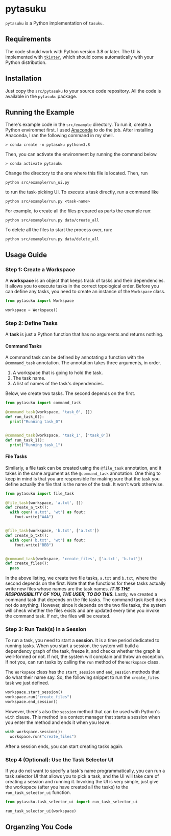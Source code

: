 # pytasuku

`pytasuku` is a Python implementation of `tasuku`.

## Requirements

The code should work with Python version 3.8 or later. The UI is implemented with [`tkinter`](https://docs.python.org/3/library/tkinter.html), which should come automatically with your Python distribution.

## Installation

Just copy the `src/pytasuku` to your source code repository. All the code is available in the `pytasuku` package.

## Running the Example

There's example code in the `src/example` directory. To run it, create a Python environmet first. I used [Anaconda](https://www.anaconda.com/) to do the job. After installing Anaconda, I ran the following command in my shell.

```
> conda create -n pytasuku python=3.8
```

Then, you can activate the environment by running the command below.

```
> conda activate pytasuku
```

Change the directory to the one where this file is located. Then, run

```
python src/example/run_ui.py
```

to run the task-picking UI. To execute a task directly, run a command like

```
python src/example/run.py <task-name>
```

For example, to create all the files prepared as parts the example run:

```
python src/example/run.py data/create_all
```

To delete all the files to start the process over, run:

```
python src/example/run.py data/delete_all
```

## Usage Guide

### Step 1: Create a Workspace

A **workspace** is an object that keeps track of tasks and their dependencies. It allows you to execute tasks in the correct topological order. Before you can define any tasks, you need to create an instance of the `Workspace` class.

```python
from pytasuku import Workspace

workspace = Workspace()
```

### Step 2: Define Tasks

A **task** is just a Python function that has no arguments and returns nothing.

#### Command Tasks

A command task can be defined by annotating a function with the `@command_task` annotation. The annotation takes three arguments, in order.

1. A workspace that is going to hold the task.
1. The task name.
1. A list of names of the task's dependencies.

Below, we create two tasks. The second depends on the first.

```python
from pytasuku import command_task

@command_task(workspace, 'task_0', [])
def run_task_0():
  print("Running task_0")


@command_task(workspace, 'task_1', ['task_0'])
def run_task_1():
  print("Running task_1")
```

#### File Tasks

Similarly, a file task can be created using the `@file_task` annotation, and it takes in the same argument as the `@command_task` annotation. One thing to keep in mind is that you are responsible for making sure that the task you define actually the file that is the name of the task. It won't work otherwise.

```python
from pytasuku import file_task

@file_task(workspace, 'a.txt', [])
def create_a_txt():
  with open('a.txt', 'wt') as fout:
    fout.write("AAA")


@file_task(workspace, 'b.txt', ['a.txt'])
def create_b_txt():
  with open('b.txt', 'wt') as fout:
    fout.write("BBB")


@command_task(workspace, 'create_files', ['a.txt', 'b.txt'])
def create_files():
  pass
```

In the above listing, we create two file tasks, `a.txt` and `b.txt`, where the second depends on the first. Note that the functions for these tasks actually write new files whose names are the task names. ***IT IS THE RESPONSIBILITY OF YOU, THE USER, TO DO THIS.*** Lastly, we created a command task that depends on the file tasks. The command task itself does not do anything. However, since it depends on the two file tasks, the system will check whether the files exists and are updated every time you invoke the command task. If not, the files will be created.

### Step 3: Run Task(s) in a Session

To run a task, you need to start a **session**. It is a time period dedicated to running tasks. When you start a session, the system will build a dependency graph of the task, freeze it, and checks whether the graph is well-formed or not. If not, the system will complain and throw an exception. If not you, can run tasks by calling the `run` method of the `Workspace` class.

The `Workspace` class has the `start_session` and `end_session` methods that do what their name say. So, the following snippet to run the `create_files` task we just defined.

```python
workspace.start_session()
workspace.run("create_files")
workspace.end_session()
```

However, there's also the `session` method that can be used with Python's `with` clause. This method is a context manager that starts a session when you enter the method and ends it when you leave.

```python
with workspace.session():
  workspace.run("create_files")
```

After a session ends, you can start creating tasks again.

### Step 4 (Optional): Use the Task Selector UI

If you do not want to specify a task's name programmatically, you can run a task selector UI that allows you to pick a task, and the UI will take care of creating a session and running it. Invoking the UI is very simple, just give the workspace (after you have created all the tasks) to the `run_task_selector_ui` function.

```python
from pytasuku.task_selector_ui import run_task_selector_ui

run_task_selector_ui(workspace)
```


## Organzing You Code

